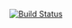 [![Build Status](https://travis-ci.com/gagarin880120/reactjs-films-homework.svg?branch=part1)](https://travis-ci.com/gagarin880120/reactjs-films-homework)
